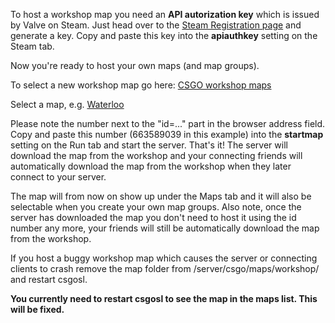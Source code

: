 To host a workshop map you need an **API autorization key** which is issued by Valve on Steam. Just head over to the [Steam Registration page](http://steamcommunity.com/dev/apikey) and generate a key. Copy and paste this key into the **apiauthkey** setting on the Steam tab.

Now you're ready to host your own maps (and map groups).

To select a new workshop map go here: [CSGO workshop maps](http://steamcommunity.com/workshop/browse?appid=730)

Select a map, e.g. [Waterloo](http://steamcommunity.com/sharedfiles/filedetails/?id=663589039&searchtext=)

Please note the number next to the "id=..." part in the browser address field. Copy and paste this number (663589039 in this example) into the **startmap** setting on the Run tab and start the server. That's it! The server will download the map from the workshop and your connecting friends will automatically download the map from the workshop when they later connect to your server. 

The map will from now on show up under the Maps tab and it will also be selectable when you create your own map groups. Also note, once the server has downloaded the map you don't need to host it using the id number any more, your friends will still be automatically download the map from the workshop.

If you host a buggy workshop map which causes the server or connecting clients to crash remove the map folder from /server/csgo/maps/workshop/ and restart csgosl.

 **You currently need to restart csgosl to see the map in the maps list. This will be fixed.**
